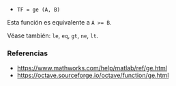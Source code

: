 * `TF = ge (A, B)`

Esta función es equivalente a `A >= B`.

Véase también: `le`, `eq`, `gt`, `ne`, `lt`.

### Referencias

* https://www.mathworks.com/help/matlab/ref/ge.html
* https://octave.sourceforge.io/octave/function/ge.html
